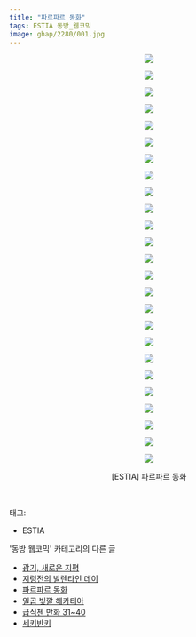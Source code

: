 ```yaml
---
title: "파르파르 동화"
tags: ESTIA 동방_웹코믹
image: ghap/2280/001.jpg
---
```

<div class="article">
<p style="text-align: center; clear: none; float: none;"><img src="{{ site.nasurl }}/ghap/2280/001.jpg"/></p>
<p style="text-align: center; clear: none; float: none;"><img src="{{ site.nasurl }}/ghap/2280/002.jpg"/></p>
<p style="text-align: center; clear: none; float: none;"><img src="{{ site.nasurl }}/ghap/2280/003.jpg"/></p>
<p style="text-align: center; clear: none; float: none;"><img src="{{ site.nasurl }}/ghap/2280/004.jpg"/></p>
<p style="text-align: center; clear: none; float: none;"><img src="{{ site.nasurl }}/ghap/2280/005.jpg"/></p>
<p style="text-align: center; clear: none; float: none;"><img src="{{ site.nasurl }}/ghap/2280/006.jpg"/></p>
<p style="text-align: center; clear: none; float: none;"><img src="{{ site.nasurl }}/ghap/2280/007.jpg"/></p>
<p style="text-align: center; clear: none; float: none;"><img src="{{ site.nasurl }}/ghap/2280/008.jpg"/></p>
<p style="text-align: center; clear: none; float: none;"><img src="{{ site.nasurl }}/ghap/2280/009.jpg"/></p>
<p style="text-align: center; clear: none; float: none;"><img src="{{ site.nasurl }}/ghap/2280/010.jpg"/></p>
<p style="text-align: center; clear: none; float: none;"><img src="{{ site.nasurl }}/ghap/2280/011.jpg"/></p>
<p style="text-align: center; clear: none; float: none;"><img src="{{ site.nasurl }}/ghap/2280/012.jpg"/></p>
<p style="text-align: center; clear: none; float: none;"><img src="{{ site.nasurl }}/ghap/2280/013.jpg"/></p>
<p style="text-align: center; clear: none; float: none;"><img src="{{ site.nasurl }}/ghap/2280/014.jpg"/></p>
<p style="text-align: center; clear: none; float: none;"><img src="{{ site.nasurl }}/ghap/2280/015.jpg"/></p>
<p style="text-align: center; clear: none; float: none;"><img src="{{ site.nasurl }}/ghap/2280/016.jpg"/></p>
<p style="text-align: center; clear: none; float: none;"><img src="{{ site.nasurl }}/ghap/2280/017.jpg"/></p>
<p style="text-align: center; clear: none; float: none;"><img src="{{ site.nasurl }}/ghap/2280/018.jpg"/></p>
<p style="text-align: center; clear: none; float: none;"><img src="{{ site.nasurl }}/ghap/2280/019.jpg"/></p>
<p style="text-align: center; clear: none; float: none;"><img src="{{ site.nasurl }}/ghap/2280/020.jpg"/></p>
<p style="text-align: center; clear: none; float: none;"><img src="{{ site.nasurl }}/ghap/2280/021.jpg"/></p>
<p style="text-align: center; clear: none; float: none;"><img src="{{ site.nasurl }}/ghap/2280/022.jpg"/></p>
<p style="text-align: center; clear: none; float: none;"><img src="{{ site.nasurl }}/ghap/2280/023.jpg"/></p>
<p style="text-align: center; clear: none; float: none;"><img src="{{ site.nasurl }}/ghap/2280/024.jpg"/></p>
<p style="text-align: center; clear: none; float: none;"><img src="{{ site.nasurl }}/ghap/2280/025.jpg"/></p>
<p style="text-align: center; clear: none; float: none;">[ESTIA] 파르파르 동화</p>
<p><br/></p>
</div><div class="tagTrail">
<p>태그: </p>
<ul>
<li>ESTIA</li>
</ul>
</div><div class="another">
<p>'동방 웹코믹' 카테고리의 다른 글</p>
<ul>
<li><a href="/2016-09-24-ghap_2318">광기, 새로운 지평</a></li>
<li><a href="/2016-09-23-ghap_2316">지령전의 발렌타인 데이</a></li>
<li><a href="/2016-09-22-ghap_2280">파르파르 동화</a></li>
<li><a href="/2016-09-22-ghap_2275">일곱 빛깔 헤카티아</a></li>
<li><a href="/2016-09-21-ghap_2258">급식첸 만화 31~40</a></li>
<li><a href="/2016-09-20-ghap_2237">세키반키</a></li>
</ul>
</div><div class="cb_module cb_fluid">
<div class="cb_wrt cb_profile">
</div><!-- commentList close -->
</div>